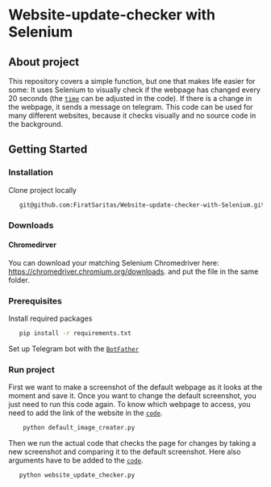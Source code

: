 # Website-update-checker with Selenium

## About project
This repository covers a simple function, but one that makes life easier for some: It uses Selenium to visually check if the webpage has changed every 20 seconds (the [`time`](https://github.com/FiratSaritas/Website-update-checker-with-Selenium/blob/d2ebf43fbf380bd7d65831ab1225c9e5fb9b8255/website_update_checker.py#L33) can be adjusted in the code).
If there is a change in the webpage, it sends a message on telegram. This code can be used for many different websites, because it checks visually and no source code in the background.


## Getting Started

### Installation
Clone project locally
 ```sh
    git@github.com:FiratSaritas/Website-update-checker-with-Selenium.git
 ```

### Downloads

#### Chromedirver

You can download your matching Selenium Chromedriver here: https://chromedriver.chromium.org/downloads. and put the file in the same folder.


### Prerequisites 
Install required packages
 ```sh
    pip install -r requirements.txt
 ```

Set up Telegram bot with the [`BotFather`](https://www.codementor.io/@karandeepbatra/part-1-how-to-create-a-telegram-bot-in-python-in-under-10-minutes-19yfdv4wrq)


### Run project

First we want to make a screenshot of the default webpage as it looks at the moment and save it. Once you want to change the default screenshot, you just need to run this code again. To know which webpage to access, you need to add the link of the website in the [`code`](https://github.com/FiratSaritas/Website-update-checker-with-Selenium/blob/675b21fd356574d5ef6c66243645999781d5975c/default_image_creater.py#L11).

```sh
    python default_image_creater.py
 ```
Then we run the actual code that checks the page for changes by taking a new screenshot and comparing it to the default screenshot.
Here also arguments have to be added to the [`code`](https://github.com/FiratSaritas/Website-update-checker-with-Selenium/blob/de15df5395113a12b56b99ef0d6ae1bde61366a0/website_update_checker.py#L6). 
 
 ```sh
    python website_update_checker.py
 ```

